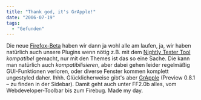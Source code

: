 ```yaml
---
title: "Thank god, it's GrApple!"
date: "2006-07-19"
tags:
  - "Gefunden"
---
```


Die neue [Firefox-Beta](http://www.mozilla.org/projects/bonecho/releases/2.0b1.html) haben wir dann ja wohl alle am laufen, ja, wir haben natürlich auch unsere Plugins wenn nötig z.B. mit dem [Nightly Tester Tool](http://users.blueprintit.co.uk/~dave/web/firefox/nightly/index.html) _kompatibel_ gemacht, nur mit den Themes ist das so eine Sache. Die kann man natürlich auch _kompatibilisieren_, aber dabei gehen leider regelmäßig GUI-Funktionen verloren, oder diverse Fenster kommen komplett ungestyled daher. Ihhh. Glücklicherweise gibt's aber [GrApple](http://www.takebacktheweb.org/) (Preview 0.8.1 – zu finden in der Sidebar). Damit geht auch unter FF2.0b alles, vom Webdeveloper-Toolbar bis zum Firebug. Made my day.
